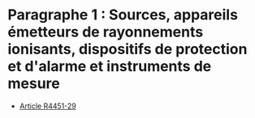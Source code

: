 # Paragraphe 1 : Sources, appareils émetteurs de rayonnements ionisants,  dispositifs de protection et d'alarme et instruments de mesure

* [Article R4451-29](./LEGIARTI000022442820.md)
